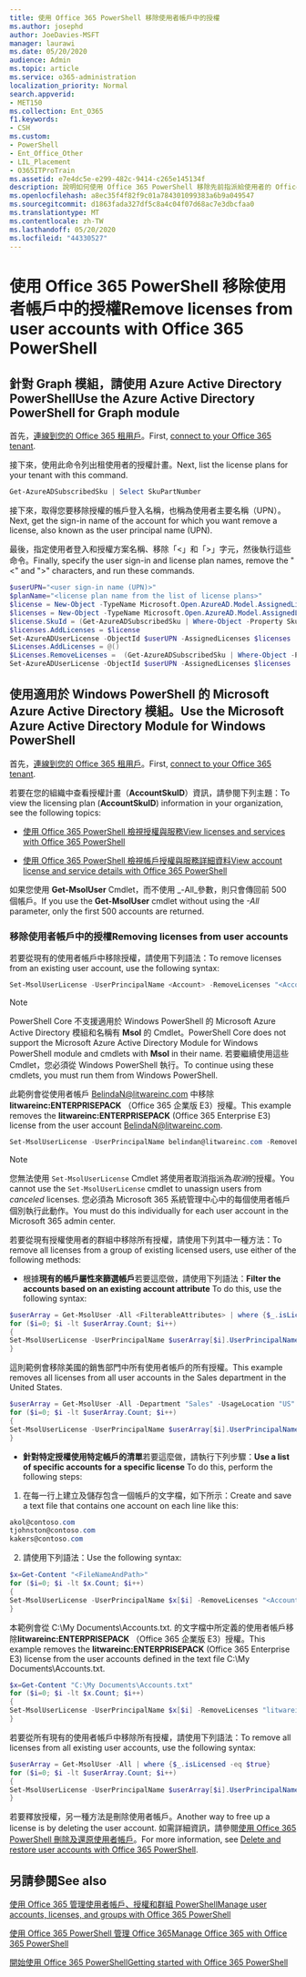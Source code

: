 ```yaml
---
title: 使用 Office 365 PowerShell 移除使用者帳戶中的授權
ms.author: josephd
author: JoeDavies-MSFT
manager: laurawi
ms.date: 05/20/2020
audience: Admin
ms.topic: article
ms.service: o365-administration
localization_priority: Normal
search.appverid:
- MET150
ms.collection: Ent_O365
f1.keywords:
- CSH
ms.custom:
- PowerShell
- Ent_Office_Other
- LIL_Placement
- O365ITProTrain
ms.assetid: e7e4dc5e-e299-482c-9414-c265e145134f
description: 說明如何使用 Office 365 PowerShell 移除先前指派給使用者的 Office 365 授權。
ms.openlocfilehash: a8ec35f4f82f9c01a784301099383a6b9a049547
ms.sourcegitcommit: d1863fada327df5c8a4c04f07d68ac7e3dbcfaa0
ms.translationtype: MT
ms.contentlocale: zh-TW
ms.lasthandoff: 05/20/2020
ms.locfileid: "44330527"
---
```

# <a name="remove-licenses-from-user-accounts-with-office-365-powershell"></a><span data-ttu-id="13dfe-103">使用 Office 365 PowerShell 移除使用者帳戶中的授權</span><span class="sxs-lookup"><span data-stu-id="13dfe-103">Remove licenses from user accounts with Office 365 PowerShell</span></span>

## <a name="use-the-azure-active-directory-powershell-for-graph-module"></a><span data-ttu-id="13dfe-104">針對 Graph 模組，請使用 Azure Active Directory PowerShell</span><span class="sxs-lookup"><span data-stu-id="13dfe-104">Use the Azure Active Directory PowerShell for Graph module</span></span>

<span data-ttu-id="13dfe-105">首先，[連線到您的 Office 365 租用戶](connect-to-office-365-powershell.md#connect-with-the-azure-active-directory-powershell-for-graph-module)。</span><span class="sxs-lookup"><span data-stu-id="13dfe-105">First, [connect to your Office 365 tenant](connect-to-office-365-powershell.md#connect-with-the-azure-active-directory-powershell-for-graph-module).</span></span>

<span data-ttu-id="13dfe-106">接下來，使用此命令列出租使用者的授權計畫。</span><span class="sxs-lookup"><span data-stu-id="13dfe-106">Next, list the license plans for your tenant with this command.</span></span>

```powershell
Get-AzureADSubscribedSku | Select SkuPartNumber
```

<span data-ttu-id="13dfe-107">接下來，取得您要移除授權的帳戶登入名稱，也稱為使用者主要名稱（UPN）。</span><span class="sxs-lookup"><span data-stu-id="13dfe-107">Next, get the sign-in name of the account for which you want remove a license, also known as the user principal name (UPN).</span></span>

<span data-ttu-id="13dfe-108">最後，指定使用者登入和授權方案名稱、移除「<」和「>」字元，然後執行這些命令。</span><span class="sxs-lookup"><span data-stu-id="13dfe-108">Finally, specify the user sign-in and license plan names, remove the "<" and ">" characters, and run these commands.</span></span>

```powershell
$userUPN="<user sign-in name (UPN)>"
$planName="<license plan name from the list of license plans>"
$license = New-Object -TypeName Microsoft.Open.AzureAD.Model.AssignedLicense
$licenses = New-Object -TypeName Microsoft.Open.AzureAD.Model.AssignedLicenses
$license.SkuId = (Get-AzureADSubscribedSku | Where-Object -Property SkuPartNumber -Value $planName -EQ).SkuID
$licenses.AddLicenses = $license
Set-AzureADUserLicense -ObjectId $userUPN -AssignedLicenses $licenses
$Licenses.AddLicenses = @()
$Licenses.RemoveLicenses =  (Get-AzureADSubscribedSku | Where-Object -Property SkuPartNumber -Value $planName -EQ).SkuID
Set-AzureADUserLicense -ObjectId $userUPN -AssignedLicenses $licenses
```

## <a name="use-the-microsoft-azure-active-directory-module-for-windows-powershell"></a><span data-ttu-id="13dfe-109">使用適用於 Windows PowerShell 的 Microsoft Azure Active Directory 模組。</span><span class="sxs-lookup"><span data-stu-id="13dfe-109">Use the Microsoft Azure Active Directory Module for Windows PowerShell</span></span>

<span data-ttu-id="13dfe-110">首先，[連線到您的 Office 365 租用戶](connect-to-office-365-powershell.md#connect-with-the-microsoft-azure-active-directory-module-for-windows-powershell)。</span><span class="sxs-lookup"><span data-stu-id="13dfe-110">First, [connect to your Office 365 tenant](connect-to-office-365-powershell.md#connect-with-the-microsoft-azure-active-directory-module-for-windows-powershell).</span></span>
   
<span data-ttu-id="13dfe-111">若要在您的組織中查看授權計畫（**AccountSkuID**）資訊，請參閱下列主題：</span><span class="sxs-lookup"><span data-stu-id="13dfe-111">To view the licensing plan (**AccountSkuID**) information in your organization, see the following topics:</span></span>
    
  - [<span data-ttu-id="13dfe-112">使用 Office 365 PowerShell 檢視授權與服務</span><span class="sxs-lookup"><span data-stu-id="13dfe-112">View licenses and services with Office 365 PowerShell</span></span>](view-licenses-and-services-with-office-365-powershell.md)
    
  - [<span data-ttu-id="13dfe-113">使用 Office 365 PowerShell 檢視帳戶授權與服務詳細資料</span><span class="sxs-lookup"><span data-stu-id="13dfe-113">View account license and service details with Office 365 PowerShell</span></span>](view-account-license-and-service-details-with-office-365-powershell.md)
    
<span data-ttu-id="13dfe-114">如果您使用 **Get-MsolUser** Cmdlet，而不使用 _-All_參數，則只會傳回前 500 個帳戶。</span><span class="sxs-lookup"><span data-stu-id="13dfe-114">If you use the **Get-MsolUser** cmdlet without using the _-All_ parameter, only the first 500 accounts are returned.</span></span>
    
### <a name="removing-licenses-from-user-accounts"></a><span data-ttu-id="13dfe-115">移除使用者帳戶中的授權</span><span class="sxs-lookup"><span data-stu-id="13dfe-115">Removing licenses from user accounts</span></span>

<span data-ttu-id="13dfe-116">若要從現有的使用者帳戶中移除授權，請使用下列語法：</span><span class="sxs-lookup"><span data-stu-id="13dfe-116">To remove licenses from an existing user account, use the following syntax:</span></span>
  
```powershell
Set-MsolUserLicense -UserPrincipalName <Account> -RemoveLicenses "<AccountSkuId1>", "<AccountSkuId2>"...
```

>[!Note]
><span data-ttu-id="13dfe-117">PowerShell Core 不支援適用於 Windows PowerShell 的 Microsoft Azure Active Directory 模組和名稱有 **Msol** 的 Cmdlet。</span><span class="sxs-lookup"><span data-stu-id="13dfe-117">PowerShell Core does not support the Microsoft Azure Active Directory Module for Windows PowerShell module and cmdlets with **Msol** in their name.</span></span> <span data-ttu-id="13dfe-118">若要繼續使用這些 Cmdlet，您必須從 Windows PowerShell 執行。</span><span class="sxs-lookup"><span data-stu-id="13dfe-118">To continue using these cmdlets, you must run them from Windows PowerShell.</span></span>
>

<span data-ttu-id="13dfe-119">此範例會從使用者帳戶 BelindaN@litwareinc.com 中移除**litwareinc:ENTERPRISEPACK** （Office 365 企業版 E3）授權。</span><span class="sxs-lookup"><span data-stu-id="13dfe-119">This example removes the **litwareinc:ENTERPRISEPACK** (Office 365 Enterprise E3) license from the user account BelindaN@litwareinc.com.</span></span>
  
```powershell
Set-MsolUserLicense -UserPrincipalName belindan@litwareinc.com -RemoveLicenses "litwareinc:ENTERPRISEPACK"
```

>[!Note]
><span data-ttu-id="13dfe-120">您無法使用 `Set-MsolUserLicense` Cmdlet 將使用者取消指派為*取消*的授權。</span><span class="sxs-lookup"><span data-stu-id="13dfe-120">You cannot use the `Set-MsolUserLicense` cmdlet to unassign users from *canceled* licenses.</span></span> <span data-ttu-id="13dfe-121">您必須為 Microsoft 365 系統管理中心中的每個使用者帳戶個別執行此動作。</span><span class="sxs-lookup"><span data-stu-id="13dfe-121">You must do this individually for each user account in the Microsoft 365 admin center.</span></span>
>

<span data-ttu-id="13dfe-122">若要從現有授權使用者的群組中移除所有授權，請使用下列其中一種方法：</span><span class="sxs-lookup"><span data-stu-id="13dfe-122">To remove all licenses from a group of existing licensed users, use either of the following methods:</span></span>
  
- <span data-ttu-id="13dfe-123">根據**現有的帳戶屬性來篩選帳戶**若要這麼做，請使用下列語法：</span><span class="sxs-lookup"><span data-stu-id="13dfe-123">**Filter the accounts based on an existing account attribute** To do this, use the following syntax:</span></span>
    
```powershell
$userArray = Get-MsolUser -All <FilterableAttributes> | where {$_.isLicensed -eq $true}
for ($i=0; $i -lt $userArray.Count; $i++)
{
Set-MsolUserLicense -UserPrincipalName $userArray[$i].UserPrincipalName -RemoveLicenses $userArray[$i].licenses.accountskuid
}
```

<span data-ttu-id="13dfe-124">這則範例會移除美國的銷售部門中所有使用者帳戶的所有授權。</span><span class="sxs-lookup"><span data-stu-id="13dfe-124">This example removes all licenses from all user accounts in the Sales department in the United States.</span></span>
    
```powershell
$userArray = Get-MsolUser -All -Department "Sales" -UsageLocation "US" | where {$_.isLicensed -eq $true}
for ($i=0; $i -lt $userArray.Count; $i++)
{
Set-MsolUserLicense -UserPrincipalName $userArray[$i].UserPrincipalName -RemoveLicenses $userArray[$i].licenses.accountskuid
}
```

- <span data-ttu-id="13dfe-125">**針對特定授權使用特定帳戶的清單**若要這麼做，請執行下列步驟：</span><span class="sxs-lookup"><span data-stu-id="13dfe-125">**Use a list of specific accounts for a specific license** To do this, perform the following steps:</span></span>
    
1. <span data-ttu-id="13dfe-126">在每一行上建立及儲存包含一個帳戶的文字檔，如下所示：</span><span class="sxs-lookup"><span data-stu-id="13dfe-126">Create and save a text file that contains one account on each line like this:</span></span>
    
  ```powershell
akol@contoso.com
tjohnston@contoso.com
kakers@contoso.com
  ```

2. <span data-ttu-id="13dfe-127">請使用下列語法：</span><span class="sxs-lookup"><span data-stu-id="13dfe-127">Use the following syntax:</span></span>
    
  ```powershell
  $x=Get-Content "<FileNameAndPath>"
  for ($i=0; $i -lt $x.Count; $i++)
  {
  Set-MsolUserLicense -UserPrincipalName $x[$i] -RemoveLicenses "<AccountSkuId1>","<AccountSkuId2>"...
  }
  ```
<span data-ttu-id="13dfe-128">本範例會從 C:\My Documents\Accounts.txt. 的文字檔中所定義的使用者帳戶移除**litwareinc:ENTERPRISEPACK** （Office 365 企業版 E3）授權。</span><span class="sxs-lookup"><span data-stu-id="13dfe-128">This example removes the **litwareinc:ENTERPRISEPACK** (Office 365 Enterprise E3) license from the user accounts defined in the text file C:\My Documents\Accounts.txt.</span></span>
    
  ```powershell
  $x=Get-Content "C:\My Documents\Accounts.txt"
  for ($i=0; $i -lt $x.Count; $i++)
  {
  Set-MsolUserLicense -UserPrincipalName $x[$i] -RemoveLicenses "litwareinc:ENTERPRISEPACK"
  }
  ```

<span data-ttu-id="13dfe-129">若要從所有現有的使用者帳戶中移除所有授權，請使用下列語法：</span><span class="sxs-lookup"><span data-stu-id="13dfe-129">To remove all licenses from all existing user accounts, use the following syntax:</span></span>
  
```powershell
$userArray = Get-MsolUser -All | where {$_.isLicensed -eq $true}
for ($i=0; $i -lt $userArray.Count; $i++)
{
Set-MsolUserLicense -UserPrincipalName $userArray[$i].UserPrincipalName -RemoveLicenses $userArray[$i].licenses.accountskuid
}
```

<span data-ttu-id="13dfe-130">若要釋放授權，另一種方法是刪除使用者帳戶。</span><span class="sxs-lookup"><span data-stu-id="13dfe-130">Another way to free up a license is by deleting the user account.</span></span> <span data-ttu-id="13dfe-131">如需詳細資訊，請參閱[使用 Office 365 PowerShell 刪除及還原使用者帳戶](delete-and-restore-user-accounts-with-office-365-powershell.md)。</span><span class="sxs-lookup"><span data-stu-id="13dfe-131">For more information, see [Delete and restore user accounts with Office 365 PowerShell](delete-and-restore-user-accounts-with-office-365-powershell.md).</span></span>
  
## <a name="see-also"></a><span data-ttu-id="13dfe-132">另請參閱</span><span class="sxs-lookup"><span data-stu-id="13dfe-132">See also</span></span>

[<span data-ttu-id="13dfe-133">使用 Office 365 管理使用者帳戶、授權和群組 PowerShell</span><span class="sxs-lookup"><span data-stu-id="13dfe-133">Manage user accounts, licenses, and groups with Office 365 PowerShell</span></span>](manage-user-accounts-and-licenses-with-office-365-powershell.md)
  
[<span data-ttu-id="13dfe-134">使用 Office 365 PowerShell 管理 Office 365</span><span class="sxs-lookup"><span data-stu-id="13dfe-134">Manage Office 365 with Office 365 PowerShell</span></span>](manage-office-365-with-office-365-powershell.md)
  
[<span data-ttu-id="13dfe-135">開始使用 Office 365 PowerShell</span><span class="sxs-lookup"><span data-stu-id="13dfe-135">Getting started with Office 365 PowerShell</span></span>](getting-started-with-office-365-powershell.md)

